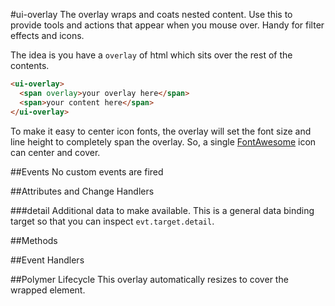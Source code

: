 #ui-overlay
The overlay wraps and coats nested content. Use this to provide tools and
actions that appear when you mouse over. Handy for filter effects and icons.

The idea is you have a `overlay` of html which sits over the rest of the
contents.

```html
<ui-overlay>
  <span overlay>your overlay here</span>
  <span>your content here</span>
</ui-overlay>
```

To make it easy to center icon fonts, the overlay will set the font size and
line height to completely span the overlay. So, a single
[FontAwesome](http://fortawesome.github.io/Font-Awesome/) icon can center
and cover.



##Events
No custom events are fired

##Attributes and Change Handlers

###detail
Additional data to make available. This is a general data binding target so
that you can inspect `evt.target.detail`.

##Methods

##Event Handlers









##Polymer Lifecycle
This overlay automatically resizes to cover the wrapped element.








